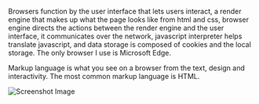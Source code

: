 Browsers function by the user interface that lets users interact, a render engine that makes up what the page looks like from html and css, browser engine directs the actions between the render engine and the user interface, it communicates over the network, javascript interpreter helps translate javascript, and data storage is composed of cookies and the local storage. The only browser I use is Microsoft Edge.

Markup language is what you see on a browser from the text, design and interactivity. The most common markup language is HTML.

![Screenshot Image](./images/screenshota03.png)
